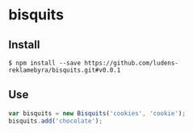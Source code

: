 # bisquits
## Install
```
$ npm install --save https://github.com/ludens-reklamebyra/bisquits.git#v0.0.1
```
## Use
```javascript
var bisquits = new Bisquits('cookies', 'cookie');
bisquits.add('chocolate');
```

